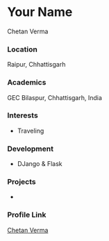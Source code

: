 # Your Name
Chetan Verma

### Location

Raipur, Chhattisgarh  

### Academics

GEC Bilaspur, Chhattisgarh, India

### Interests

- Traveling

### Development

- DJango & Flask

### Projects

- 

### Profile Link

[Chetan Verma](https://github.com/Chetanverma93)
